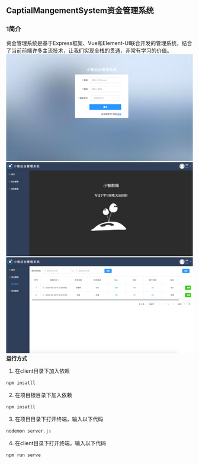 ## **CaptialMangementSystem资金管理系统**
### 1简介
资金管理系统是基于Express框架、Vue和Element-UI联合开发的管理系统，结合了当前前端许多主流技术，让我们实现全栈的贯通，非常有学习的价值。
![登录界面](https://github.com/teng8/CaptialMangementSystem/blob/master/IMG-Storage/1.png)
![主页](https://github.com/teng8/CaptialMangementSystem/blob/master/IMG-Storage/2.png)
![操作主页](https://github.com/teng8/CaptialMangementSystem/blob/master/IMG-Storage/3.png)
**运行方式**
1. 在client目录下加入依赖

```javascript
npm insatll
```

 2. 在项目根目录下加入依赖
 
```javascript
npm insatll
```
 3. 在项目目录下打开终端，输入以下代码
```javascript
nodemon server.js
```
 4. 在client目录下打开终端，输入以下代码
```javascript
npm run serve
```
